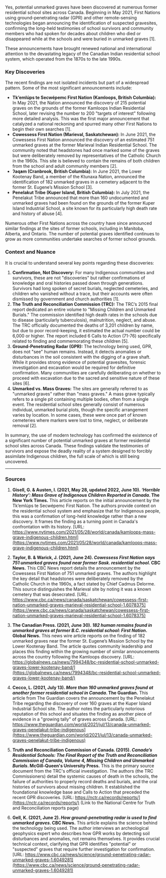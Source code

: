 Yes, potential unmarked graves have been discovered at numerous former residential school sites across Canada. Beginning in May 2021, First Nations using ground-penetrating radar (GPR) and other remote-sensing technologies began announcing the identification of suspected gravesites, confirming the long-held testimonies of school survivors and community members who had spoken for decades about children who died or disappeared while at the schools and were buried in unmarked graves [1].

These announcements have brought renewed national and international attention to the devastating legacy of the Canadian Indian residential school system, which operated from the 1870s to the late 1990s.

### Key Discoveries

The recent findings are not isolated incidents but part of a widespread pattern. Some of the most significant announcements include:

*   **Tk’emlúps te Secwépemc First Nation (Kamloops, British Columbia):** In May 2021, the Nation announced the discovery of 215 potential graves on the grounds of the former Kamloops Indian Residential School, later revising the number to 200 "targets of interest" following more detailed analysis. This was the first major announcement that catalyzed a national reckoning and spurred many other First Nations to begin their own searches [1].
*   **Cowessess First Nation (Marieval, Saskatchewan):** In June 2021, the Cowessess First Nation announced the discovery of an estimated 751 unmarked graves at the former Marieval Indian Residential School. The community noted that headstones had once marked some of the graves but were deliberately removed by representatives of the Catholic Church in the 1960s. This site is believed to contain the remains of both children from the school and adult community members [2].
*   **ʔaq̓am (Cranbrook, British Columbia):** In June 2021, the Lower Kootenay Band, a member of the Ktunaxa Nation, announced the identification of 182 unmarked graves in a cemetery adjacent to the former St. Eugene’s Mission School [3].
*   **Penelakut Tribe (Kuper Island, British Columbia):** In July 2021, the Penelakut Tribe announced that more than 160 undocumented and unmarked graves had been found on the grounds of the former Kuper Island Industrial School, a site known for its particularly high death rate and history of abuse [4].

Numerous other First Nations across the country have since announced similar findings at the sites of former schools, including in Manitoba, Alberta, and Ontario. The number of potential graves identified continues to grow as more communities undertake searches of former school grounds.

### Context and Nuance

It is crucial to understand several key points regarding these discoveries:

1.  **Confirmation, Not Discovery:** For many Indigenous communities and survivors, these are not "discoveries" but rather confirmations of knowledge and oral histories passed down through generations. Survivors had long spoken of secret burials, neglected cemeteries, and children who vanished without a trace, but their accounts were often dismissed by government and church authorities [1].
2.  **The Truth and Reconciliation Commission (TRC):** The TRC’s 2015 final report dedicated an entire volume to "Missing Children and Unmarked Burials." The commission identified high death rates in the schools due to disease (particularly tuberculosis), malnutrition, neglect, and abuse. The TRC officially documented the deaths of 3,201 children by name, but due to poor record-keeping, it estimated the actual number could be 6,000 or higher. The report included 6 Calls to Action (71-76) specifically related to finding and commemorating these children [5].
3.  **Ground-Penetrating Radar (GPR):** The technology being used, GPR, does not "see" human remains. Instead, it detects anomalies or disturbances in the soil consistent with the digging of a grave shaft. While it provides strong evidence of potential gravesites, forensic investigation and excavation would be required for definitive confirmation. Many communities are carefully deliberating on whether to proceed with excavation due to the sacred and sensitive nature of these sites [6].
4.  **Unmarked vs. Mass Graves:** The sites are generally referred to as "unmarked graves" rather than "mass graves." A mass grave typically refers to a single pit containing multiple bodies, often from a single event. The residential school sites generally consist of numerous individual, unmarked burial plots, though the specific arrangement varies by location. In some cases, these were once part of known cemeteries where markers were lost to time, neglect, or deliberate removal [2].

In summary, the use of modern technology has confirmed the existence of a significant number of potential unmarked graves at former residential school sites across Canada. These findings validate the testimonies of survivors and expose the deadly reality of a system designed to forcibly assimilate Indigenous children, the full scale of which is still being uncovered.

***

### Sources

1.  **Gisell, G. & Austen, I. (2021, May 28, updated 2022, June 10). *‘Horrible History’: Mass Grave of Indigenous Children Reported in Canada*. The New York Times.**
    This article reports on the initial announcement by the Tk’emlúps te Secwépemc First Nation. The authors provide context on the residential school system and emphasize that for Indigenous people, this was a confirmation of long-held knowledge rather than a new discovery. It frames the finding as a turning point in Canada's confrontation with its history.
    [URL: https://www.nytimes.com/2021/05/28/world/canada/kamloops-mass-grave-indigenous-children.html](https://www.nytimes.com/2021/05/28/world/canada/kamloops-mass-grave-indigenous-children.html)

2.  **Taylor, B. & Warick, J. (2021, June 24). *Cowessess First Nation says 751 unmarked graves found near former Sask. residential school*. CBC News.**
    This CBC News report details the announcement by the Cowessess First Nation of 751 unmarked graves. The authors highlight the key detail that headstones were deliberately removed by the Catholic Church in the 1960s, a fact stated by Chief Cadmus Delorme. This source distinguishes the Marieval site by noting it was a known cemetery that was desecrated.
    [URL: https://www.cbc.ca/news/canada/saskatchewan/cowessess-first-nation-unmarked-graves-marieval-residential-school-1.6078375](https://www.cbc.ca/news/canada/saskatchewan/cowessess-first-nation-unmarked-graves-marieval-residential-school-1.6078375)

3.  **The Canadian Press. (2021, June 30). *182 human remains found in unmarked graves at former B.C. residential school: First Nation*. Global News.**
    This news wire article reports on the finding of 182 unmarked graves near the former St. Eugene’s Mission School by the Lower Kootenay Band. The article quotes community leadership and places this finding within the growing number of similar announcements across the country following the Kamloops discovery.
    [URL: https://globalnews.ca/news/7994348/bc-residential-school-unmarked-graves-lower-kootenay-band/](https://globalnews.ca/news/7994348/bc-residential-school-unmarked-graves-lower-kootenay-band/)

4.  **Cecco, L. (2021, July 13). *More than 160 unmarked graves found at another former residential school in Canada*. The Guardian.**
    This article from The Guardian covers the announcement by the Penelakut Tribe regarding the discovery of over 160 graves at the Kuper Island Industrial School site. The author notes the particularly notorious reputation of this school and situates the finding as another piece of evidence in a "growing tally" of graves across Canada.
    [URL: https://www.theguardian.com/world/2021/jul/13/canada-unmarked-graves-penelakut-tribe-indigenous](https://www.theguardian.com/world/2021/jul/13/canada-unmarked-graves-penelakut-tribe-indigenous)

5.  **Truth and Reconciliation Commission of Canada. (2015). *Canada’s Residential Schools: The Final Report of the Truth and Reconciliation Commission of Canada, Volume 4, Missing Children and Unmarked Burials*. McGill-Queen's University Press.**
    This is the primary source document from the TRC's official investigation. The authors (the TRC Commissioners) detail the systemic causes of death in the schools, the failure of authorities to properly record deaths and burials, and the oral histories of survivors about missing children. It established the foundational knowledge base and Calls to Action that preceded the recent GPR discoveries.
    [URL: https://nctr.ca/records/reports/](https://nctr.ca/records/reports/) (Link to the National Centre for Truth and Reconciliation reports page)

6.  **Gell, K. (2021, June 2). *How ground-penetrating radar is used to find unmarked graves*. CBC News.**
    This article explains the science behind the technology being used. The author interviews an archeological geophysics expert who describes how GPR works by detecting soil disturbances and anomalies, not remains themselves. It provides crucial technical context, clarifying that GPR identifies "potential" or "suspected" graves that require further investigation for confirmation.
    [URL: https://www.cbc.ca/news/science/ground-penetrating-radar-unmarked-graves-1.6049281](https://www.cbc.ca/news/science/ground-penetrating-radar-unmarked-graves-1.6049281)